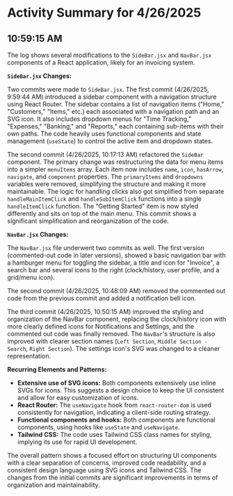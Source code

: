 # Activity Summary for 4/26/2025

## 10:59:15 AM
The log shows several modifications to the `SideBar.jsx` and `NavBar.jsx` components of a React application, likely for an invoicing system.

**`SideBar.jsx` Changes:**

Two commits were made to `SideBar.jsx`. The first commit (4/26/2025, 9:59:44 AM)  introduced a sidebar component with a navigation structure using React Router.  The sidebar contains a list of navigation items ("Home," "Customers," "Items," etc.) each associated with a navigation path and an SVG icon. It also includes dropdown menus for "Time Tracking," "Expenses," "Banking," and "Reports," each containing sub-items with their own paths.  The code heavily uses functional components and state management (`useState`) to control the active item and dropdown states.

The second commit (4/26/2025, 10:17:13 AM) refactored the `SideBar` component.  The primary change was restructuring the data for menu items into a simpler `menuItems` array.  Each item now includes `name`, `icon`, `hasArrow`, `navigate`, and `component` properties.  The `primaryItems` and `dropdowns` variables were removed, simplifying the structure and making it more maintainable.  The logic for handling clicks also got simplified from separate `handleMainItemClick` and `handleSubItemClick` functions into a single `handleItemClick` function.  The "Getting Started" item is now styled differently and sits on top of the main menu.  This commit shows a significant simplification and reorganization of the code.


**`NavBar.jsx` Changes:**

The `NavBar.jsx` file underwent two commits as well. The first version (commented-out code in later versions), showed a basic navigation bar with a hamburger menu for toggling the sidebar, a title and icon for "Invoice", a search bar and several icons to the right (clock/history, user profile, and a grid/menu icon).

The second commit (4/26/2025, 10:48:09 AM) removed the commented out code from the previous commit and added a notification bell icon.

The third commit (4/26/2025, 10:50:15 AM) improved the styling and organization of the NavBar component, replacing the clock/history icon with more clearly defined icons for Notifications and Settings, and the commented out code was finally removed. The `NavBar`'s structure is also improved with clearer section names (`Left Section`, `Middle Section - Search`, `Right Section`).  The settings icon's SVG was changed to a cleaner representation.


**Recurring Elements and Patterns:**

* **Extensive use of SVG icons:** Both components extensively use inline SVGs for icons.  This suggests a design choice to keep the UI consistent and allow for easy customization of icons.
* **React Router:**  The `useNavigate` hook from `react-router-dom` is used consistently for navigation, indicating a client-side routing strategy.
* **Functional components and hooks:** Both components are functional components, using hooks like `useState` and `useNavigate`.
* **Tailwind CSS:** The code uses Tailwind CSS class names for styling, implying its use for rapid UI development.

The overall pattern shows a focused effort on structuring UI components with a clear separation of concerns, improved code readability, and a consistent design language using SVG icons and Tailwind CSS.  The changes from the initial commits are significant improvements in terms of organization and maintainability.
